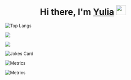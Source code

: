 <!--### Hi there, I'm Yulia 👋-->
<h1 align="center">Hi there, I'm <a href="https://vk.com/id276018793">Yulia</a>
<img src="https://github.com/blackcater/blackcater/raw/main/images/Hi.gif" height="32"/></h1>

![Top Langs](https://github-readme-stats.vercel.app/api/top-langs/?username=KotGregor&layout=compact)

![](https://komarev.com/ghpvc/?username=KotGregor)

![](https://github-profile-summary-cards.vercel.app/api/cards/profile-details?username=KotGregor&theme=solarized_dark)

![Jokes Card](https://readme-jokes.vercel.app/api)


![Metrics](https://metrics.lecoq.io/?template=classic&isocalendar=1&base=header%2C%20activity%2C%20community%2C%20repositories%2C%20metadata&base.indepth=false&base.hireable=false&base.skip=false&isocalendar=false&isocalendar.duration=half-year&config.timezone=Europe%2FMoscow)

![Metrics](https://metrics.lecoq.io/KotGregor)

<!--
**KotGregor/KotGregor** is a ✨ _special_ ✨ repository because its `README.md` (this file) appears on your GitHub profile.

Here are some ideas to get you started:

- 🔭 I’m currently working on ...
- 🌱 I’m currently learning ...
- 👯 I’m looking to collaborate on ...
- 🤔 I’m looking for help with ...
- 💬 Ask me about ...
- 📫 How to reach me: ...
- 😄 Pronouns: ...
- ⚡ Fun fact: ...
-->

